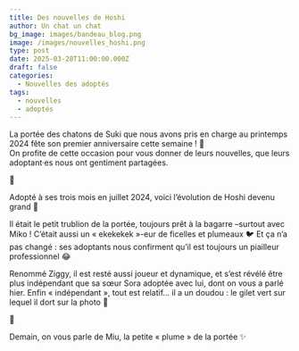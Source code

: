 ```yaml
---
title: Des nouvelles de Hoshi
author: Un chat un chat
bg_image: images/bandeau_blog.png
image: /images/nouvelles_hoshi.png
type: post
date: 2025-03-28T11:00:00.000Z
draft: false
categories:
  - Nouvelles des adoptés
tags:
  - nouvelles
  - adoptés
---
```

La portée des chatons de Suki que nous avons pris en charge au printemps 2024 fête son premier anniversaire cette semaine ! 🎂  <br>
On profite de cette occasion pour vous donner de leurs nouvelles, que leurs adoptant·es nous ont gentiment partagées.

💌 

Adopté à ses trois mois en juillet 2024, voici l’évolution de Hoshi devenu grand 🥹

Il était le petit trublion de la portée, toujours prêt à la bagarre –surtout avec Miko ! C’était aussi un « ekekekek »-eur de ficelles et plumeaux 🐦 Et ça n’a pas changé : ses adoptants nous confirment qu’il est toujours un piailleur professionnel 😂

Renommé Ziggy, il est resté aussi joueur et dynamique, et s’est révélé être plus indépendant que sa sœur Sora adoptée avec lui, dont on vous a parlé hier. Enfin « indépendant », tout est relatif… il a un doudou : le gilet vert sur lequel il dort sur la photo 💚

💌 

Demain, on vous parle de Miu, la petite « plume » de la portée ✨
